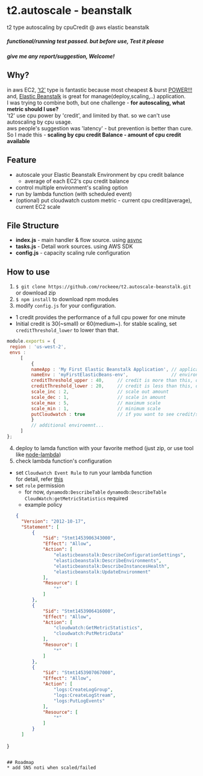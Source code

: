 # t2.autoscale - beanstalk
t2 type autoscaling by cpuCredit @ aws elastic beanstalk

##### functional/running test passed. but before use, Test it please
##### give me any report/suggestion, Welcome!

## Why?
 in aws EC2, ['t2'](https://aws.amazon.com/ec2/instance-types/t2/) type is fantastic because most cheapest & burst [POWER!!!](https://media.licdn.com/mpr/mpr/p/8/005/071/1ad/3bbdcc4.jpg) <br />
 and, [Elastic Beanstalk](https://aws.amazon.com/elasticbeanstalk/) is great for manage(deploy,scaling,..) application. <br />
 I was trying to combine both, but one challenge - **for autoscaling, what metric should I use?** <br />
 't2' use cpu power by 'credit', and limited by that. so we can't use autoscaling by cpu usage. <br />
 aws people's suggestion was 'latency' - but prevention is better than cure. <br />
 So I made this - **scaling by cpu credit Balance - amount of cpu credit available**

## Feature
* autoscale your Elastic Beanstalk Environment by cpu credit balance
  * average of each EC2's cpu credit balance
* control multiple environment's scaling option
* run by lambda function (with scheduled event)
* (optional) put cloudwatch custom metric - current cpu credit(average), current EC2 scale

## File Structure
* **index.js** - main handler & flow source. using [async](https://github.com/caolan/async)
* **tasks.js** - Detail work sources. using AWS SDK
* **config.js** - capacity scaling rule configuration

## How to use
1. `$ git clone https://github.com/rockeee/t2.autoscale-beanstalk.git` or download zip
2. `$ npm install` to download npm modules
3. modify `config.js` for your configuration.
  * 1 credit provides the performance of a full cpu power for one minute
  * Initial credit is 30(~small) or 60(medium~). for stable scaling, set `creditThreshold_lower` to lower than that.
   ```js
  module.exports = {
    region : 'us-west-2',
    envs :
        [
            {
            nameApp : 'My First Elastic Beanstalk Application', // application name
            nameEnv : 'myFirstElasticBeans-env',                // environment name
            creditThreshold_upper : 40,     // credit is more than this, do scale in
            creditThreshold_lower : 20,     // credit is less than this, do scale out
            scale_inc : 2,                  // scale out amount
            scale_dec : 1,                  // scale in amount
            scale_max : 5,                  // maximum scale
            scale_min : 1,                  // minimum scale
            putCloudwatch : true            // if you want to see credit/scale info, set ture
            }
            // additional enviroemnt...
        ]
  };
```
4. deploy to lamda function with your favorite method (just zip, or use tool like [node-lambda](https://www.npmjs.com/package/node-lambda))
5. check lambda function's configuration
  * set `Cloudwatch Event Rule` to run your lambda function <br />for detail, refer [this](https://aws.amazon.com/blogs/aws/new-cloudwatch-events-track-and-respond-to-changes-to-your-aws-resources/)
  * set `role` permission
    * for now, `dynamodb:DescribeTable` `dynamodb:DescribeTable` `CloudWatch:getMetricStatistics` required
    * example policy
    ```json
    {
      "Version": "2012-10-17",
      "Statement": [
          {
              "Sid": "Stmt1453906343000",
              "Effect": "Allow",
              "Action": [
                  "elasticbeanstalk:DescribeConfigurationSettings",
                  "elasticbeanstalk:DescribeEnvironments",
                  "elasticbeanstalk:DescribeInstancesHealth",
                  "elasticbeanstalk:UpdateEnvironment"
              ],
              "Resource": [
                  "*"
              ]
          },
          {
              "Sid": "Stmt1453906416000",
              "Effect": "Allow",
              "Action": [
                  "cloudwatch:GetMetricStatistics",
                  "cloudwatch:PutMetricData"
              ],
              "Resource": [
                  "*"
              ]
          },
          {
              "Sid": "Stmt1453907067000",
              "Effect": "Allow",
              "Action": [
                  "logs:CreateLogGroup",
                  "logs:CreateLogStream",
                  "logs:PutLogEvents"
              ],
              "Resource": [
                  "*"
              ]
          }
      ]
}
```

## Roadmap
* add SNS noti when scaled/failed
